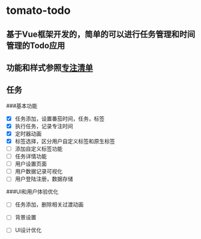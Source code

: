 # tomato-todo
## 基于Vue框架开发的，简单的可以进行任务管理和时间管理的Todo应用
## 功能和样式参照[专注清单](https://www.focustodo.cn/?lang=zh_CN)
## 任务
###基本功能
- [x] 任务添加，设置番茄时间，任务，标签
- [x] 执行任务，记录专注时间
- [x] 定时器动画
- [x] 标签选择，区分用户自定义标签和原生标签
- [ ] 添加自定义标签功能
- [ ] 任务详情功能
- [ ] 用户设置页面
- [ ] 用户数据记录可视化
- [ ] 用户登陆注册，数据存储

###UI和用户体验优化
- [ ] 任务添加，删除相关过渡动画
- [ ] 背景设置
- [ ] UI设计优化


